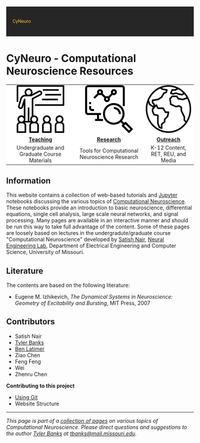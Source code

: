 ![](/images/cyneurologo2.png)

# CyNeuro - Computational Neuroscience Resources


<table style="border-color: white; background-color: white; margin-left: auto; margin-right: auto;" cellspacing="10" cellpadding="20">
<tbody>
<tr>
<td style="text-align: center;"><a href="/teaching"><img src="education.png" width="128" height="128" /></a></td>
<td style="text-align: center;"><a href="/research"><img src="research.png" width="128" height="128" /></a></td>
<td style="text-align: center;"><a href="/outreach"><img src="worldwide.png" width="128" height="128" /></a></td>
</tr>
<tr>
<td style="text-align: center;"><a href="/teaching"><strong>Teaching</strong></a></td>
<td style="text-align: center;"><a href="/research"><strong>Research</strong></a></td>
<td style="text-align: center;"><a href="/outreach"><strong>Outreach</strong></a></td>
</tr>
<tr>
<td style="text-align: center;">Undergraduate and Graduate Course Materials</td>
<td style="text-align: center;">Tools for Computational Neuroscience Research</td>
<td style="text-align: center;">K-12 Content, RET, REU, and Media</td>
</tr>
</tbody>
</table>


## Information

This website contains a collection of web-based tutorials and [Jupyter](https://jupyter.org/) notebooks discussing the various topics of [Computational Neuroscience](https://en.wikipedia.org/wiki/Computational_neuroscience). These notebooks provide an introduction to basic neuroscience, differential equations, single cell analysis, large scale neural networks, and signal processing. Many pages are available in an interactive manner and should be run this way to take full advantage of the content. Some of these pages are loosely based on lectures in the undergradute/graduate course "Computational Neuroscience" developed by [Satish Nair](https://engineering.missouri.edu/faculty/satish-s-nair/), [Neural Engineering Lab](https://engineering.missouri.edu/academics/eecs/neuro/), Department of Electrical Engineering and Computer Science, University of Missouri. 


## Literature

The contents are based on the following literature:

* Eugene M. Izhikevich, *The Dynamical Systems in Neuroscience: Geometry of Excitability and Bursting*, MIT Press, 2007

## Contributors

* Satish Nair
* [Tyler Banks](https://tylerbanks.net)
* [Ben Latimer](https://github.com/latimerb)
* Ziao Chen
* Feng Feng
* Wei 
* Zhenru Chen

**Contributing to this project**

* [Using Git](/general/git)
* Website Structure
---
*This page is part of a [collection of pages](/) on various topics of Computational Neuroscience. Please direct questions and suggestions to the author [Tyler Banks](https://tylerbanks.net) at [tbanks@mail.missouri.edu](mailto:tbanks@mail.missouri.edu).*